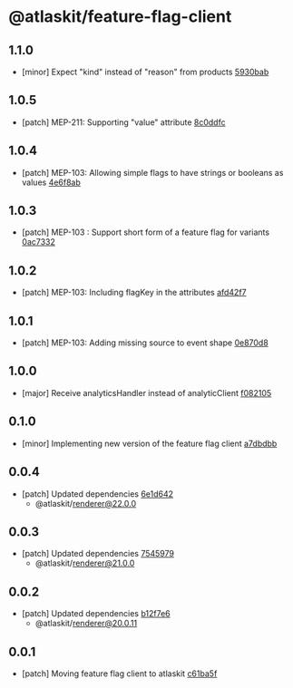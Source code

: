 # @atlaskit/feature-flag-client

## 1.1.0

- [minor] Expect "kind" instead of "reason" from products [5930bab](https://bitbucket.org/atlassian/atlaskit-mk-2/commits/5930bab)

## 1.0.5

- [patch] MEP-211: Supporting "value" attribute [8c0ddfc](https://bitbucket.org/atlassian/atlaskit-mk-2/commits/8c0ddfc)

## 1.0.4

- [patch] MEP-103: Allowing simple flags to have strings or booleans as values [4e6f8ab](https://bitbucket.org/atlassian/atlaskit-mk-2/commits/4e6f8ab)

## 1.0.3

- [patch] MEP-103 : Support short form of a feature flag for variants [0ac7332](https://bitbucket.org/atlassian/atlaskit-mk-2/commits/0ac7332)

## 1.0.2

- [patch] MEP-103: Including flagKey in the attributes [afd42f7](https://bitbucket.org/atlassian/atlaskit-mk-2/commits/afd42f7)

## 1.0.1

- [patch] MEP-103: Adding missing source to event shape [0e870d8](https://bitbucket.org/atlassian/atlaskit-mk-2/commits/0e870d8)

## 1.0.0

- [major] Receive analyticsHandler instead of analyticClient [f082105](https://bitbucket.org/atlassian/atlaskit-mk-2/commits/f082105)

## 0.1.0

- [minor] Implementing new version of the feature flag client [a7dbdbb](https://bitbucket.org/atlassian/atlaskit-mk-2/commits/a7dbdbb)

## 0.0.4

- [patch] Updated dependencies [6e1d642](https://bitbucket.org/atlassian/atlaskit-mk-2/commits/6e1d642)
  - @atlaskit/renderer@22.0.0

## 0.0.3

- [patch] Updated dependencies [7545979](https://bitbucket.org/atlassian/atlaskit-mk-2/commits/7545979)
  - @atlaskit/renderer@21.0.0

## 0.0.2

- [patch] Updated dependencies [b12f7e6](https://bitbucket.org/atlassian/atlaskit-mk-2/commits/b12f7e6)
  - @atlaskit/renderer@20.0.11

## 0.0.1

- [patch] Moving feature flag client to atlaskit [c61ba5f](https://bitbucket.org/atlassian/atlaskit-mk-2/commits/c61ba5f)
